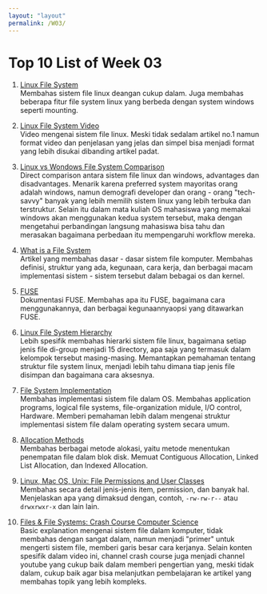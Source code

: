 ```yaml
---
layout: "layout"
permalink: /W03/
---
```


# Top 10 List of Week 03


1. [Linux File System](https://opensource.com/life/16/10/introduction-linux-filesystems)<br>
Membahas sistem file linux deangan cukup dalam. Juga membahas beberapa fitur file system linux yang berbeda dengan system windows seperti mounting.

2. [Linux File System Video](https://www.youtube.com/watch?v=HbgzrKJvDRw)<br>
Video mengenai sistem file linux. Meski tidak sedalam artikel no.1 namun format video dan penjelasan yang jelas dan simpel bisa menjadi format yang lebih disukai dibanding artikel padat.

3. [Linux vs Wondows File System Comparison](https://www.guru99.com/linux-differences.html)<br>
Direct comparison antara sistem file linux dan windows, advantages dan disadvantages. Menarik karena preferred system mayoritas orang adalah windows, namun demografi developer dan orang - orang "tech-savvy" banyak yang lebih memilih sistem linux yang lebih terbuka dan terstruktur. Selain itu dalam mata kuliah OS mahasiswa yang memakai windows akan menggunakan kedua system tersebut, maka dengan mengetahui perbandingan langsung mahasiswa bisa tahu dan merasakan bagaimana perbedaan itu mempengaruhi workflow mereka.

4. [What is a File System](https://www.freecodecamp.org/news/file-systems-architecture-explained/)<br>
Artikel yang membahas dasar - dasar sistem file komputer. Membahas definisi, struktur yang ada, kegunaan, cara kerja, dan berbagai macam implementasi sistem - sistem tersebut dalam bebagai os dan kernel.

5. [FUSE](https://www.kernel.org/doc/html/latest/filesystems/fuse.html)<br>
Dokumentasi FUSE. Membahas apa itu FUSE, bagaimana cara menggunakannya, dan berbagai kegunaannyaopsi yang ditawarkan FUSE.

6. [Linux File System Hierarchy](https://www.geeksforgeeks.org/linux-file-hierarchy-structure/)<br>
Lebih spesifik membahas hierarki sistem file linux, bagaimana setiap jenis file di-group menjadi 15 directory, apa saja yang termasuk dalam kelompok tersebut masing-masing. Memantapkan pemahaman tentang struktur file system linux, menjadi lebih tahu dimana tiap jenis file disimpan dan bagaimana cara aksesnya.

7. [File System Implementation](https://www.geeksforgeeks.org/file-system-implementation-in-operating-system/)<br>
Membahas implementasi sistem file dalam OS. Membahas application programs, logical file systems, file-organization midule, I/O control, Hardware. Memberi pemahaman lebih dalam mengenai struktur implementasi sistem file dalam operating system secara umum.

8. [Allocation Methods](https://www.geeksforgeeks.org/file-allocation-methods/)<br>
Membahas berbagai metode alokasi, yaitu metode menentukan penempatan file dalam blok disk. Memuat Contiguous Allocation, Linked List Allocation, dan Indexed Allocation.

9. [Linux, Mac OS, Unix: File Permissions and User Classes](https://devtidbits.com/2012/07/01/linux-file-permissions-and-user-classes/)<br>
Membahas secara detail jenis-jenis item, permission, dan banyak hal. Menjelaskan apa yang dimaksud dengan, contoh, ```-rw-rw-r--``` atau ```drwxrwxr-x``` dan lain lain.

10. [Files & File Systems: Crash Course Computer Science](https://www.youtube.com/watch?v=KN8YgJnShPM)<br>
Basic explanation mengenai sistem file dalam komputer, tidak membahas dengan sangat dalam, namun menjadi "primer" untuk mengerti sistem file, memberi garis besar cara kerjanya. Selain konten spesifik dalam video ini, channel crash course juga menjadi channel youtube yang cukup baik dalam memberi pengertian yang, meski tidak dalam, cukup baik agar bisa melanjutkan pembelajaran ke artikel yang membahas topik yang lebih kompleks.